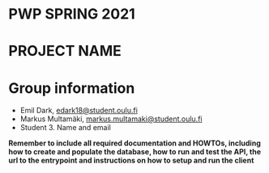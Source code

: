 # PWP SPRING 2021
# PROJECT NAME
# Group information
* Emil Dark, edark18@student.oulu.fi
* Markus Multamäki, markus.multamaki@student.oulu.fi
* Student 3. Name and email

__Remember to include all required documentation and HOWTOs, including how to create and populate the database, how to run and test the API, the url to the entrypoint and instructions on how to setup and run the client__


